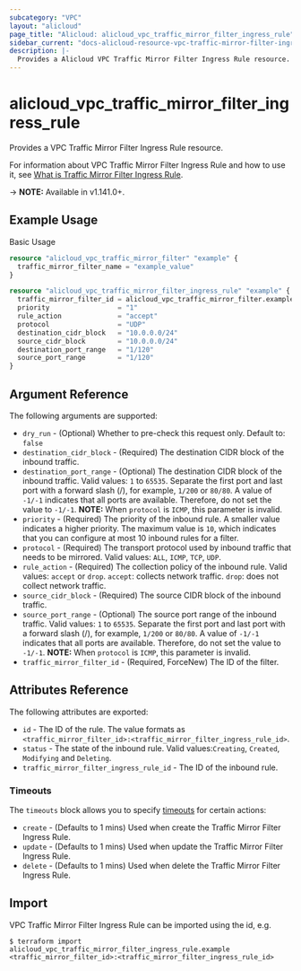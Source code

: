 ```yaml
---
subcategory: "VPC"
layout: "alicloud"
page_title: "Alicloud: alicloud_vpc_traffic_mirror_filter_ingress_rule"
sidebar_current: "docs-alicloud-resource-vpc-traffic-mirror-filter-ingress-rule"
description: |-
  Provides a Alicloud VPC Traffic Mirror Filter Ingress Rule resource.
---
```


# alicloud\_vpc\_traffic\_mirror\_filter\_ingress\_rule

Provides a VPC Traffic Mirror Filter Ingress Rule resource.

For information about VPC Traffic Mirror Filter Ingress Rule and how to use it, see [What is Traffic Mirror Filter Ingress Rule](https://www.alibabacloud.com/help/doc-detail/261357.htm).

-> **NOTE:** Available in v1.141.0+.

## Example Usage

Basic Usage

```terraform
resource "alicloud_vpc_traffic_mirror_filter" "example" {
  traffic_mirror_filter_name = "example_value"
}

resource "alicloud_vpc_traffic_mirror_filter_ingress_rule" "example" {
  traffic_mirror_filter_id = alicloud_vpc_traffic_mirror_filter.example.id
  priority                 = "1"
  rule_action              = "accept"
  protocol                 = "UDP"
  destination_cidr_block   = "10.0.0.0/24"
  source_cidr_block        = "10.0.0.0/24"
  destination_port_range   = "1/120"
  source_port_range        = "1/120"
}

```

## Argument Reference

The following arguments are supported:

* `dry_run` - (Optional) Whether to pre-check this request only. Default to: `false`
* `destination_cidr_block` - (Required) The destination CIDR block of the inbound traffic.
* `destination_port_range` - (Optional) The destination CIDR block of the inbound traffic. Valid values: `1` to `65535`. Separate the first port and last port with a forward slash (/), for example, `1/200` or `80/80`. A value of `-1/-1` indicates that all ports are available. Therefore, do not set the value to `-1/-1`. **NOTE:** When `protocol` is `ICMP`, this parameter is invalid.
* `priority` - (Required) The priority of the inbound rule. A smaller value indicates a higher priority. The maximum value is `10`, which indicates that you can configure at most 10 inbound rules for a filter.
* `protocol` - (Required) The transport protocol used by inbound traffic that needs to be mirrored. Valid values: `ALL`, `ICMP`, `TCP`, `UDP`.
* `rule_action` - (Required) The collection policy of the inbound rule. Valid values: `accept` or `drop`. `accept`: collects network traffic. `drop`: does not collect network traffic.
* `source_cidr_block` - (Required) The source CIDR block of the inbound traffic.
* `source_port_range` - (Optional) The source port range of the inbound traffic. Valid values: `1` to `65535`. Separate the first port and last port with a forward slash (/), for example, `1/200` or `80/80`. A value of `-1/-1` indicates that all ports are available. Therefore, do not set the value to `-1/-1`. **NOTE:** When `protocol` is `ICMP`, this parameter is invalid.
* `traffic_mirror_filter_id` - (Required, ForceNew) The ID of the filter.

## Attributes Reference

The following attributes are exported:

* `id` - The ID of the rule. The value formats as `<traffic_mirror_filter_id>:<traffic_mirror_filter_ingress_rule_id>`.
* `status` - The state of the inbound rule. Valid values:`Creating`, `Created`, `Modifying` and `Deleting`.
* `traffic_mirror_filter_ingress_rule_id` - The ID of the inbound rule.

### Timeouts

The `timeouts` block allows you to specify [timeouts](https://www.terraform.io/docs/configuration-0-11/resources.html#timeouts) for certain actions:

* `create` - (Defaults to 1 mins) Used when create the Traffic Mirror Filter Ingress Rule.
* `update` - (Defaults to 1 mins) Used when update the Traffic Mirror Filter Ingress Rule.
* `delete` - (Defaults to 1 mins) Used when delete the Traffic Mirror Filter Ingress Rule.

## Import

VPC Traffic Mirror Filter Ingress Rule can be imported using the id, e.g.

```shell
$ terraform import alicloud_vpc_traffic_mirror_filter_ingress_rule.example <traffic_mirror_filter_id>:<traffic_mirror_filter_ingress_rule_id>
```
